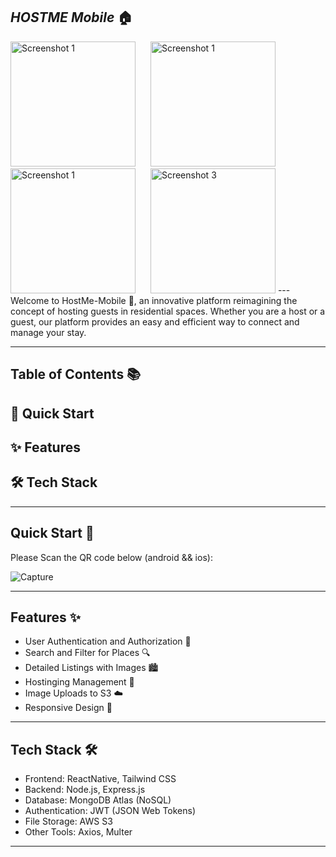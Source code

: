 *HOSTME Mobile* 🏠
---
<img src="https://github.com/Zaim211/HOSTME-Mobile-Android-iOS/assets/107432307/f3679b7b-cee5-498c-af1e-52321eb6d960" alt="Screenshot 1" width="200" style="display:inline-block; margin-right: 20px;">
<img src="https://github.com/Zaim211/HOSTME-Mobile-Android-iOS/assets/107432307/b2696cc3-b9e6-4251-8aab-8556ac8f8faf" alt="Screenshot 1" width="200" style="display:inline-block; margin-right: 20px;">
<img src="https://github.com/Zaim211/HOSTME-Mobile-Android-iOS/assets/107432307/e3ccc6be-85f4-4547-805e-014d70ed831c" alt="Screenshot 1" width="200" style="display:inline-block; margin-right: 20px;">
<img src="https://github.com/Zaim211/HOSTME-Mobile-Android-iOS/assets/107432307/ad5abd82-966f-4d12-bc93-aae1b9c4482d" alt="Screenshot 3" width="200" style="display:inline-block;">
---
Welcome to HostMe-Mobile 🌟, an innovative platform reimagining the concept of hosting guests in residential spaces. Whether you are a host or a guest, our platform provides an easy and efficient way to connect and manage your stay.

---

Table of Contents 📚
---
🤸 Quick Start
---
✨ Features
---
🛠️ Tech Stack
---


---
Quick Start 🤸
---
Please Scan the QR code below (android && ios):

![Capture](https://github.com/Zaim211/HOSTME-Mobile-Android-iOS/assets/107432307/213be9e5-a6a7-4c8b-ad86-35a163182b44)


---
Features ✨
---
- User Authentication and Authorization 🔐
- Search and Filter for Places 🔍
- Detailed Listings with Images 🏙️
- Hostinging Management 📅
- Image Uploads to S3 ☁️
- Responsive Design 📱

---
Tech Stack 🛠️
---
- Frontend: ReactNative, Tailwind CSS
- Backend: Node.js, Express.js
- Database: MongoDB Atlas (NoSQL)
- Authentication: JWT (JSON Web Tokens)
- File Storage: AWS S3
- Other Tools: Axios, Multer

---

